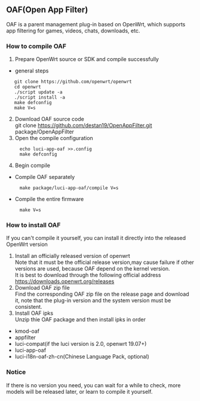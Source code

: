 ## OAF(Open App Filter)  
OAF is a parent management plug-in based on OpenWrt, which supports app filtering for games, videos, chats, downloads, etc.  

### How to compile OAF  
1. Prepare OpenWrt source or SDK and compile successfully   
- general steps  
```
   git clone https://github.com/openwrt/openwrt
   cd openwrt
   ./script update -a
   ./script install -a
   make defconfig
   make V=s
```   
2. Download OAF source code  
git clone https://github.com/destan19/OpenAppFilter.git package/OpenAppFilter    
3. Open the compile configuration   
```
     echo luci-app-oaf >>.config  
     make defconfig  
```
4. Begin compile  
- Compile OAF separately  
```
     make package/luci-app-oaf/compile V=s  
```
- Compile the entire firmware  
```
     make V=s  
```
### How to install OAF  
If you can't compile it yourself, you can install it directly into the released OpenWrt version  
1. Install an officially released version of openwrt  
Note that it must be the official release version,may cause failure if other versions are used, because OAF depend on the kernel version.  
It is best to download through the following official address  
https://downloads.openwrt.org/releases   
2. Download OAF zip file  
Find the corresponding OAF zip file on the release page and download it, note that the plug-in version and the system version must be consistent.  
3. Install OAF ipks  
Unzip thie OAF package and then install ipks in order  
- kmod-oaf  
- appfilter   
- luci-compat(if the luci version is 2.0, openwrt 19.07+)   
- luci-app-oaf    
- luci-i18n-oaf-zh-cn(Chinese Language Pack, optional)  

### Notice
If there is no version you need, you can wait for a while to check, more models will be released later, or learn to compile it yourself.  
